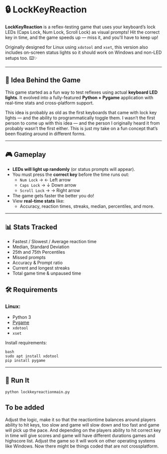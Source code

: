 # 🔒 LockKeyReaction

**LockKeyReaction** is a reflex-testing game that uses your keyboard’s lock LEDs (Caps Lock, Num Lock, Scroll Lock) as visual prompts! Hit the correct key in time, and the game speeds up — miss it, and you'll have to keep up!

Originally designed for Linux using `xdotool` and `xset`, this version also includes on-screen status lights so it should work on Windows and non-LED setups too. ⌨️✨

---

## 🧠 Idea Behind the Game

This game started as a fun way to test reflexes using actual **keyboard LED lights**.
It evolved into a fully-featured **Python + Pygame** application with real-time stats and cross-platform support.

This idea is probably as old as the first keyboards that came with lock key lights — and the ability to programmatically toggle them.
I wasn’t the first person to come up with this idea — and the person I originally heard it from probably wasn’t the first either. This is just my take on a fun concept that’s been floating around in different forms. 

---

## 🎮 Gameplay

- **LEDs will light up randomly** (or status prompts will appear).
- You must press the **correct key** before the time runs out:
  - `Num Lock` → ← Left arrow
  - `Caps Lock` → ↓ Down arrow
  - `Scroll Lock` → → Right arrow
- The game gets faster the better you do!
- View **real-time stats** like:
  - Accuracy, reaction times, streaks, median, percentiles, and more.

---


## 📊 Stats Tracked

- Fastest / Slowest / Average reaction time  
- Median, Standard Deviation  
- 25th and 75th Percentiles  
- Missed prompts  
- Accuracy & Prompt ratio  
- Current and longest streaks  
- Total game time & unpaused time  

## 🛠️ Requirements

### Linux:
- Python 3
- [Pygame](https://www.pygame.org/)
- `xdotool`
- `xset`

Install requirements:
```
bash
sudo apt install xdotool
pip install pygame 
```

---

## 🚀 Run It

```bash
python lockkeyreactionmain.py
```

## To be added
Adjust the logic, make it so that the reactiontime balances around players ability to hit keys, too slow and game will slow down and too fast and game will pick up the pace. And depending on the players ability to hit correct key in time will give scores and game will have different durations games and highscore list. Adjust the game so it will work on other operating systems like Windows. Now there might be things coded that are not crossplatform.

